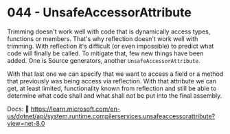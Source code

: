 # 044 - UnsafeAccessorAttribute #

Trimming doesn't work well with code that is dynamically access types, functions or members. That's why reflection doesn't work well with trimming. With reflection it's difficult (or even impossible) to predict what code will finally be called.
To mitigate that, few new things have been added. One is Source generators, another `UnsafeAccessorAttribute`.

With that last one we can specify that we want to access a field or a method that previously was being access via reflection. With that attribute we can get, at least limited, functionality known from reflection and still be able to determine what code shall and what shall not be put into the final assembly.

Docs:
📑 https://learn.microsoft.com/en-us/dotnet/api/system.runtime.compilerservices.unsafeaccessorattribute?view=net-8.0
